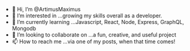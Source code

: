 - 👋 Hi, I’m @ArtimusMaximus
- 👀 I’m interested in ...growing my skills overall as a developer.
- 🌱 I’m currently learning ...Javascript, React, Node, Express, GraphQL, Mongodb
- 💞️ I’m looking to collaborate on ...a fun, creative, and useful project
- 📫 How to reach me ...via one of my posts, when that time comes!

<!---
ArtimusMaximus/ArtimusMaximus is a ✨ special ✨ repository because its `README.md` (this file) appears on your GitHub profile.
You can click the Preview link to take a look at your changes.
--->
